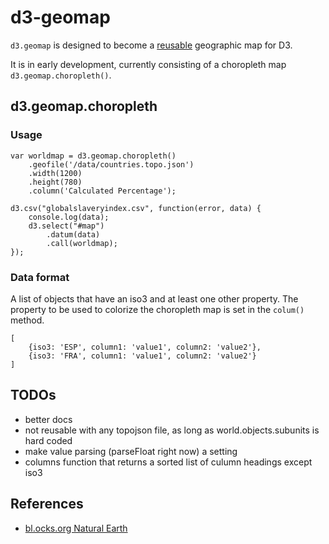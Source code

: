 # d3-geomap

`d3.geomap` is designed to become a
[reusable](http://bost.ocks.org/mike/chart/) geographic map for D3.

It is in early development, currently consisting of a choropleth map
`d3.geomap.choropleth()`.

## d3.geomap.choropleth

### Usage

    var worldmap = d3.geomap.choropleth()
        .geofile('/data/countries.topo.json')
        .width(1200)
        .height(780)
        .column('Calculated Percentage');

    d3.csv("globalslaveryindex.csv", function(error, data) {
        console.log(data);
        d3.select("#map")
            .datum(data)
            .call(worldmap);
    });

### Data format

A list of objects that have an iso3 and at least one other property. The property
to be used to colorize the choropleth map is set in the `colum()` method.

    [
        {iso3: 'ESP', column1: 'value1', column2: 'value2'},
        {iso3: 'FRA', column1: 'value1', column2: 'value2'}
    ]

## TODOs

* better docs
* not reusable with any topojson file, as long as world.objects.subunits is hard coded
* make value parsing (parseFloat right now) a setting
* columns function that returns a sorted list of culumn headings except iso3

## References

* [bl.ocks.org Natural Earth](http://bl.ocks.org/mbostock/4479477)